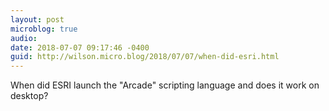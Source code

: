 ```yaml
---
layout: post
microblog: true
audio: 
date: 2018-07-07 09:17:46 -0400
guid: http://wilson.micro.blog/2018/07/07/when-did-esri.html
---
```

When did ESRI launch the "Arcade" scripting language and does it work on desktop?
